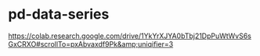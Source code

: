# pd-data-series
https://colab.research.google.com/drive/1YkYrXJYA0bTbj21DpPuWtWvS6sGxCRXO#scrollTo=pxAbvaxdf9Pk&amp;uniqifier=3
